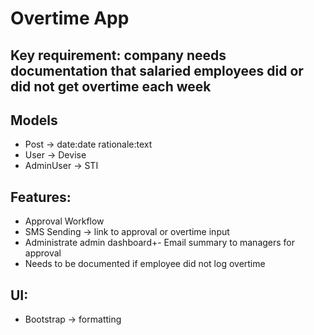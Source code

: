 # Overtime App
 
 ## Key requirement: company needs documentation that salaried employees did or did not get overtime each week
 
 ## Models
 - Post -> date:date rationale:text
 - User -> Devise
 - AdminUser -> STI
 
 ## Features:
 - Approval Workflow
 - SMS Sending -> link to approval or overtime input
 - Administrate admin dashboard+- Email summary to managers for approval
 - Needs to be documented if employee did not log overtime
 
 ## UI:
  - Bootstrap -> formatting